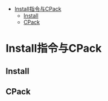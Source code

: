 - [Install指令与CPack](#install指令与cpack)
  - [Install](#install)
  - [CPack](#cpack)

Install指令与CPack
===

Install
---

CPack
---
